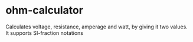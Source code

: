 # ohm-calculator
Calculates voltage, resistance, amperage and watt, by giving it two values. It supports SI-fraction notations
